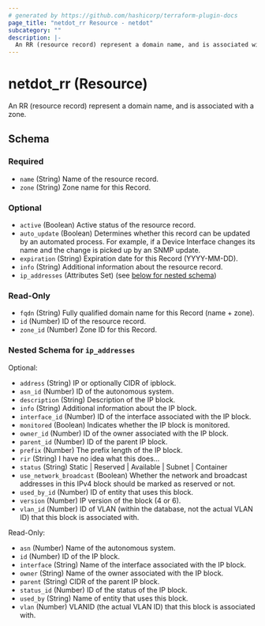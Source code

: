 ```yaml
---
# generated by https://github.com/hashicorp/terraform-plugin-docs
page_title: "netdot_rr Resource - netdot"
subcategory: ""
description: |-
  An RR (resource record) represent a domain name, and is associated with a zone.
---
```


# netdot_rr (Resource)

An RR (resource record) represent a domain name, and is associated with a zone.



<!-- schema generated by tfplugindocs -->
## Schema

### Required

- `name` (String) Name of the resource record.
- `zone` (String) Zone name for this Record.

### Optional

- `active` (Boolean) Active status of the resource record.
- `auto_update` (Boolean) Determines whether this record can be updated by an automated process. For example, if a Device Interface changes its name and the change is picked up by an SNMP update.
- `expiration` (String) Expiration date for this Record (YYYY-MM-DD).
- `info` (String) Additional information about the resource record.
- `ip_addresses` (Attributes Set) (see [below for nested schema](#nestedatt--ip_addresses))

### Read-Only

- `fqdn` (String) Fully qualified domain name for this Record (name + zone).
- `id` (Number) ID of the resource record.
- `zone_id` (Number) Zone ID for this Record.

<a id="nestedatt--ip_addresses"></a>
### Nested Schema for `ip_addresses`

Optional:

- `address` (String) IP or optionally CIDR of ipblock.
- `asn_id` (Number) ID of the autonomous system.
- `description` (String) Description of the IP block.
- `info` (String) Additional information about the IP block.
- `interface_id` (Number) ID of the interface associated with the IP block.
- `monitored` (Boolean) Indicates whether the IP block is monitored.
- `owner_id` (Number) ID of the owner associated with the IP block.
- `parent_id` (Number) ID of the parent IP block.
- `prefix` (Number) The prefix length of the IP block.
- `rir` (String) I have no idea what this does...
- `status` (String) Static | Reserved | Available | Subnet | Container
- `use_network_broadcast` (Boolean) Whether the network and broadcast addresses in this IPv4 block should be marked as reserved or not.
- `used_by_id` (Number) ID of entity that uses this block.
- `version` (Number) IP version of the block (4 or 6).
- `vlan_id` (Number) ID of VLAN (within the database, not the actual VLAN ID) that this block is associated with.

Read-Only:

- `asn` (Number) Name of the autonomous system.
- `id` (Number) ID of the IP block.
- `interface` (String) Name of the interface associated with the IP block.
- `owner` (String) Name of the owner associated with the IP block.
- `parent` (String) CIDR of the parent IP block.
- `status_id` (Number) ID of the status of the IP block.
- `used_by` (String) Name of entity that uses this block.
- `vlan` (Number) VLANID (the actual VLAN ID) that this block is associated with.
